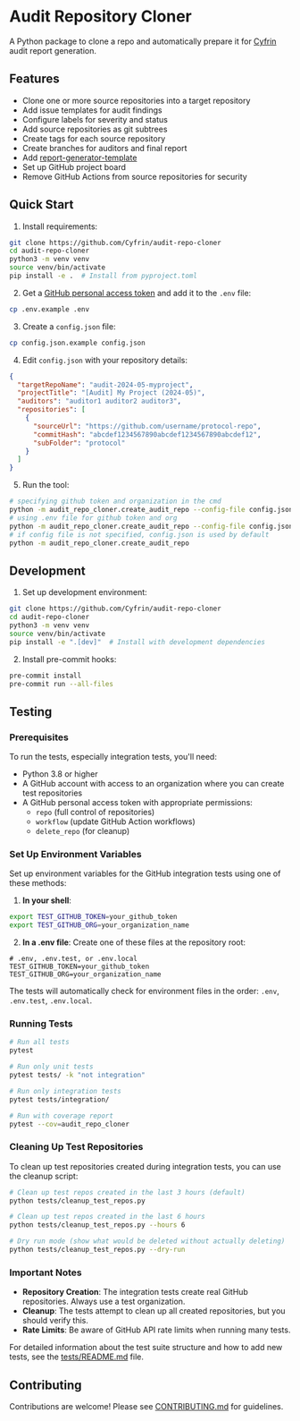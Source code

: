 # Audit Repository Cloner

A Python package to clone a repo and automatically prepare it for [Cyfrin](https://www.cyfrin.io/) audit report generation.

## Features

- Clone one or more source repositories into a target repository
- Add issue templates for audit findings
- Configure labels for severity and status
- Add source repositories as git subtrees
- Create tags for each source repository
- Create branches for auditors and final report
- Add [report-generator-template](https://github.com/Cyfrin/report-generator-template)
- Set up GitHub project board
- Remove GitHub Actions from source repositories for security

## Quick Start

1. Install requirements:
```bash
git clone https://github.com/Cyfrin/audit-repo-cloner
cd audit-repo-cloner
python3 -m venv venv
source venv/bin/activate
pip install -e .  # Install from pyproject.toml
```

2. Get a [GitHub personal access token](https://docs.github.com/en/authentication/keeping-your-account-and-data-secure/creating-a-personal-access-token) and add it to the `.env` file:
```bash
cp .env.example .env
```

3. Create a `config.json` file:
```bash
cp config.json.example config.json
```

4. Edit `config.json` with your repository details:
```json
{
  "targetRepoName": "audit-2024-05-myproject",
  "projectTitle": "[Audit] My Project (2024-05)",
  "auditors": "auditor1 auditor2 auditor3",
  "repositories": [
    {
      "sourceUrl": "https://github.com/username/protocol-repo",
      "commitHash": "abcdef1234567890abcdef1234567890abcdef12",
      "subFolder": "protocol"
    }
  ]
}
```

5. Run the tool:
```bash
# specifying github token and organization in the cmd
python -m audit_repo_cloner.create_audit_repo --config-file config.json --github-token YOUR_TOKEN --organization YOUR_ORG
# using .env file for github token and org
python -m audit_repo_cloner.create_audit_repo --config-file config.json
# if config file is not specified, config.json is used by default
python -m audit_repo_cloner.create_audit_repo
```

## Development

1. Set up development environment:
```bash
git clone https://github.com/Cyfrin/audit-repo-cloner
cd audit-repo-cloner
python3 -m venv venv
source venv/bin/activate
pip install -e ".[dev]"  # Install with development dependencies
```

2. Install pre-commit hooks:
```bash
pre-commit install
pre-commit run --all-files
```

## Testing

### Prerequisites

To run the tests, especially integration tests, you'll need:

- Python 3.8 or higher
- A GitHub account with access to an organization where you can create test repositories
- A GitHub personal access token with appropriate permissions:
  - `repo` (full control of repositories)
  - `workflow` (update GitHub Action workflows)
  - `delete_repo` (for cleanup)

### Set Up Environment Variables

Set up environment variables for the GitHub integration tests using one of these methods:

1. **In your shell**:
```bash
export TEST_GITHUB_TOKEN=your_github_token
export TEST_GITHUB_ORG=your_organization_name
```

2. **In a .env file**: Create one of these files at the repository root:
```
# .env, .env.test, or .env.local
TEST_GITHUB_TOKEN=your_github_token
TEST_GITHUB_ORG=your_organization_name
```

The tests will automatically check for environment files in the order: `.env`, `.env.test`, `.env.local`.

### Running Tests

```bash
# Run all tests
pytest

# Run only unit tests
pytest tests/ -k "not integration"

# Run only integration tests
pytest tests/integration/

# Run with coverage report
pytest --cov=audit_repo_cloner
```

### Cleaning Up Test Repositories

To clean up test repositories created during integration tests, you can use the cleanup script:

```bash
# Clean up test repos created in the last 3 hours (default)
python tests/cleanup_test_repos.py

# Clean up test repos created in the last 6 hours
python tests/cleanup_test_repos.py --hours 6

# Dry run mode (show what would be deleted without actually deleting)
python tests/cleanup_test_repos.py --dry-run
```

### Important Notes

- **Repository Creation**: The integration tests create real GitHub repositories. Always use a test organization.
- **Cleanup**: The tests attempt to clean up all created repositories, but you should verify this.
- **Rate Limits**: Be aware of GitHub API rate limits when running many tests.

For detailed information about the test suite structure and how to add new tests, see the [tests/README.md](tests/README.md) file.

## Contributing

Contributions are welcome! Please see [CONTRIBUTING.md](CONTRIBUTING.md) for guidelines.